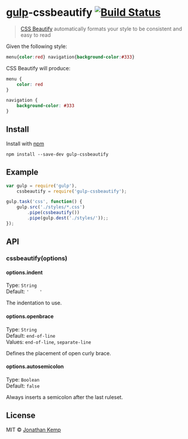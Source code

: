 # [gulp](https://github.com/wearefractal/gulp)-cssbeautify [![Build Status](https://travis-ci.org/jonkemp/gulp-cssbeautify.png?branch=master)](https://travis-ci.org/jonkemp/gulp-cssbeautify)

> [CSS Beautify](https://github.com/senchalabs/cssbeautify) automatically formats your style to be consistent and easy to read


Given the following style:

```css
menu{color:red} navigation{background-color:#333}
```

CSS Beautify will produce:

```css
menu {
    color: red
}

navigation {
    background-color: #333
}
```


## Install

Install with [npm](https://npmjs.org/package/gulp-cssbeautify)

```
npm install --save-dev gulp-cssbeautify
```


## Example

```js
var gulp = require('gulp'),
    cssbeautify = require('gulp-cssbeautify');

gulp.task('css', function() {
    gulp.src('./styles/*.css')
        .pipe(cssbeautify())
        .pipe(gulp.dest('./styles/'));;
});
```


## API

### cssbeautify(options)


#### options.indent

Type: `String`  
Default: `'    '`

The indentation to use.


#### options.openbrace

Type: `String`  
Default: `end-of-line`  
Values: `end-of-line`, `separate-line`

Defines the placement of open curly brace.


#### options.autosemicolon

Type: `Boolean`  
Default: `false`

Always inserts a semicolon after the last ruleset.


## License

MIT © [Jonathan Kemp](http://jonkemp.com)
